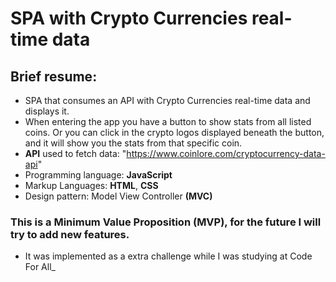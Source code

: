 # SPA with Crypto Currencies real-time data 
## Brief resume:
* SPA that consumes an API with Crypto Currencies real-time data and displays it.
* When entering the app you have a button to show stats from all listed coins. Or you can click in the crypto logos displayed beneath the button, and it will show you the stats from that specific coin.
* **API** used to fetch data: "https://www.coinlore.com/cryptocurrency-data-api"
* Programming language: **JavaScript**
* Markup Languages: **HTML**, **CSS**
* Design pattern: Model View Controller **(MVC)**


### This is a Minimum Value Proposition (MVP), for the future I will try to add new features.
* It was implemented as a extra challenge while I was studying at Code For All_





